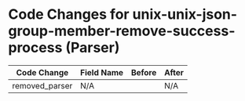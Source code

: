 # Code Changes for unix-unix-json-group-member-remove-success-process (Parser)

| Code Change | Field Name | Before | After |
|-------------|------------|--------|-------|
| removed_parser | N/A |  | N/A |